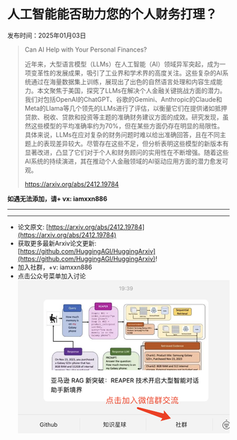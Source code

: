 # 人工智能能否助力您的个人财务打理？
发布时间：2025年01月03日


> Can AI Help with Your Personal Finances?
>
> 近年来，大型语言模型（LLMs）在人工智能（AI）领域异军突起，成为一项变革性的发展成果，吸引了工业界和学术界的高度关注。这些复杂的AI系统通过在海量数据集上训练，展现出了出色的自然语言处理和内容生成能力。本文聚焦于美国，探究了LLMs在解决个人金融关键挑战方面的潜力。我们对包括OpenAI的ChatGPT、谷歌的Gemini、Anthropic的Claude和Meta的Llama等几个领先的LLMs进行了评估，以衡量它们在提供诸如抵押贷款、税收、贷款和投资等主题的准确财务建议方面的成效。研究发现，虽然这些模型的平均准确率约为70%，但在某些方面仍存在明显的局限性。具体来说，LLMs在应对复杂的财务问题时难以给出准确回答，且在不同主题上的表现差异较大。尽管存在这些不足，但分析表明这些模型的新版本有显著改进，凸显了它们对于个人和财务顾问的实用性在不断增强。随着这些AI系统的持续演进，其在推动个人金融领域的AI驱动应用方面的潜力愈发可观。
>
> https://arxiv.org/abs/2412.19784

**如遇无法添加，请+ vx: iamxxn886**
<hr />


<hr />

- 论文原文: [https://arxiv.org/abs/2412.19784](https://arxiv.org/abs/2412.19784)
- 获取更多最新Arxiv论文更新: [https://github.com/HuggingAGI/HuggingArxiv](https://github.com/HuggingAGI/HuggingArxiv)!
- 加入社群，+v: iamxxn886
- 点击公众号菜单加入讨论
![](https://raw.githubusercontent.com/HuggingAGI/wx_assets/main/2024/07/31/1722434818326-94339e92-22f1-4472-9d27-fed232f70b5d.jpeg)